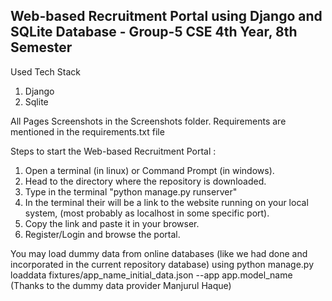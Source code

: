 ## Web-based Recruitment Portal using Django and SQLite Database - Group-5 CSE 4th Year, 8th Semester

Used Tech Stack

1. Django
2. Sqlite

All Pages Screenshots in the Screenshots folder.
Requirements are mentioned in the requirements.txt file
 

Steps to start the Web-based Recruitment Portal :

1. Open a terminal (in linux) or Command Prompt (in windows).
2. Head to the directory where the repository is downloaded.
3. Type in the terminal "python manage.py runserver"
4. In the terminal their will be a link to the website running on your local system, (most probably as localhost in some specific port).
5. Copy the link and paste it in your browser.
6. Register/Login and browse the portal.



You may load dummy data from online databases (like we had done and incorporated in the current repository database) using python manage.py loaddata fixtures/app_name_initial_data.json --app app.model_name
(Thanks to the dummy data provider Manjurul Haque)
